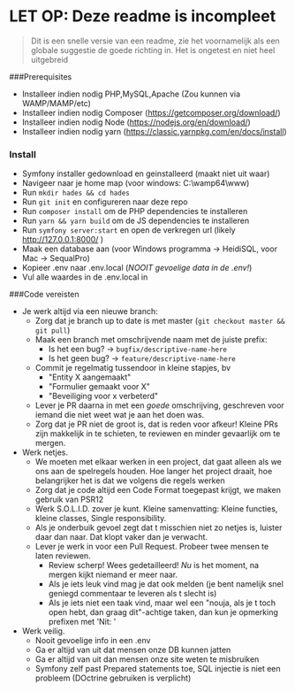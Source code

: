 # LET OP: Deze readme is incompleet
> Dit is een snelle versie van een readme, zie het voornamelijk als een globale suggestie de goede richting in. Het is ongetest en niet heel uitgebreid

###Prerequisites
- Installeer indien nodig PHP,MySQL,Apache (Zou kunnen via WAMP/MAMP/etc)
- Installeer indien nodig Composer (https://getcomposer.org/download/)
- Installeer indien nodig Node (https://nodejs.org/en/download/)
- Installeer indien nodig yarn (https://classic.yarnpkg.com/en/docs/install)

### Install
- Symfony installer gedownload en geinstalleerd (maakt niet uit waar)
- Navigeer naar je home map (voor windows: C:\wamp64\www)
- Run `mkdir hades && cd hades`
- Run `git init` en configureren naar deze repo
- Run `composer install` om de PHP dependencies te installeren
- Run `yarn && yarn build`  om de JS dependencies te installeren
- Run `symfony server:start` en open de verkregen url (likely http://127.0.0.1:8000/ )
- Maak een database aan (voor Windows programma -> HeidiSQL, voor Mac -> SequalPro)
- Kopieer .env naar .env.local (_*NOOIT* gevoelige data in de .env!_)
- Vul alle waardes in de .env.local in


###Code vereisten
- Je werk altijd via een nieuwe branch:
  - Zorg dat je branch up to date is met master (`git checkout master && git pull`)
  - Maak een branch met omschrijvende naam met de juiste prefix:
    - Is het een bug? -> `bugfix/descriptive-name-here`
    - Is het geen bug? -> `feature/descriptive-name-here`
  - Commit je regelmatig tussendoor in kleine stapjes, bv 
    - "Entity X aangemaakt"
    - "Formulier gemaakt voor X"
    - "Beveiliging voor x verbeterd"
   - Lever je PR daarna in met een *goede* omschrijving, geschreven voor iemand die niet weet wat je aan het doen was.
   - Zorg dat je PR niet de groot is, dat is reden voor afkeur! Kleine PRs zijn makkelijk in te schieten, te reviewen en minder gevaarlijk om te mergen.
- Werk netjes.
  - We moeten met elkaar werken in een project, dat gaat alleen als we ons aan de spelregels houden. Hoe langer het project draait, hoe belangrijker het is dat we volgens die regels werken
  - Zorg dat je code altijd een Code Format toegepast krijgt, we maken gebruik van PSR12
  - Werk S.O.L.I.D. zover je kunt. Kleine samenvatting: Kleine functies, kleine classes, Single responsibility.
  - Als je onderbuik gevoel zegt dat t misschien niet zo netjes is, luister daar dan naar. Dat klopt vaker dan je verwacht.
  - Lever je werk in voor een Pull Request. Probeer twee mensen te laten reviewen.
    - Review scherp! Wees gedetailleerd! *Nu* is het moment, na mergen kijkt niemand er meer naar.
    - Als je iets leuk vind mag je dat ook melden (je bent namelijk snel geniegd commentaar te leveren als t slecht is)
    - Als je iets niet een taak vind, maar wel een "nouja, als je t toch open hebt, dan graag dit"-achtige taken, dan kun je opmerking prefixen met 'Nit: '
- Werk veilig.
  - Nooit gevoelige info in een .env
  - Ga er altijd van uit dat mensen onze DB kunnen jatten
  - Ga er altijd van uit dan mensen onze site weten te misbruiken
  - Symfony zelf past Prepared statements toe, SQL injectie is niet een probleem (DOctrine gebruiken is verplicht)